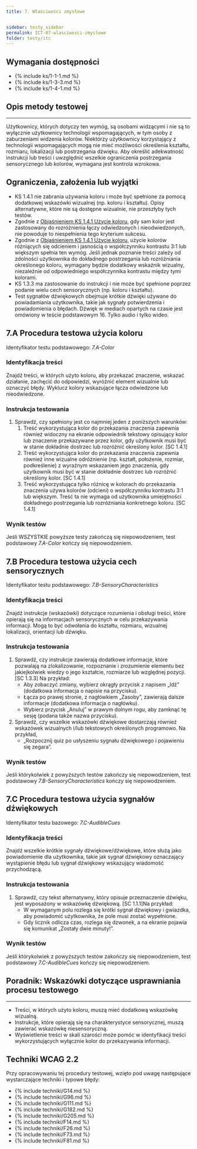```yaml
---
title: 7. Właściwości zmysłowe


sidebar: testy_sidebar
permalink: ICT-07-wlasciwosci-zmyslowe
folder: testy/itc
---
```


## Wymagania dostępności
- {% include ks/1-1-1.md %}  
- {% include ks/1-3-3.md %}  
- {% include ks/1-4-1.md %} 

## Opis metody testowej
------------------------------
Użytkownicy, których dotyczy ten wymóg, są osobami widzącymi i nie są to wyłącznie użytkownicy technologii wspomagających, w tym osoby z zaburzeniami widzenia kolorów. Niektórzy użytkownicy korzystający z technologii wspomagających mogą nie mieć możliwości określenia kształtu, rozmiaru, lokalizacji lub postrzegania dźwięku. Aby określić adekwatność instrukcji lub treści i uwzględnić wszelkie ograniczenia postrzegania sensorycznego lub kolorów, wymagana jest kontrola wzrokowa.  

## Ograniczenia, założenia lub wyjątki
- KS 1.4.1 nie zabrania używania koloru i może być spełnione za pomocą dodatkowej wskazówki wizualnej (np. koloru i kształtu). Opisy alternatywne, które nie są dostępne wizualnie, nie przeszłyby tych testów.
- Zgodnie z [Objaśnieniem KS 1.4.1 Użycie koloru](https://wcag.irdpl.pl/understanding/uzycie-koloru.html), gdy sam kolor jest zastosowany do rozróżnienia łączy odwiedzonych i nieodwiedzonych, nie powoduje to niespełnienia tego kryterium sukcesu.
- Zgodnie z [Objaśnieniem KS 1.4.1 Użycie koloru](https://wcag.irdpl.pl/understanding/uzycie-koloru.html), użycie kolorów różniących się odcieniem i jasnością o współczynniku kontrastu 3:1 lub większym spełnia ten wymóg. Jeśli jednak poznanie treści zależy od zdolności użytkownika do dokładnego postrzegania lub rozróżniania określonego koloru, wymagany będzie dodatkowy wskaźnik wizualny, niezależnie od odpowiedniego współczynnika kontrastu między tymi kolorami.
-   KS 1.3.3 ma zastosowanie do instrukcji i nie może być spełnione poprzez podanie wielu cech sensorycznych (np. koloru i kształtu).
-   Test sygnałów dźwiękowych obejmuje krótkie dźwięki używane do powiadamiania użytkownika, takie jak sygnały potwierdzenia i powiadomienia o błędach. Dźwięk w mediach opartych na czasie jest omówiony w teście podstawowym 16. Tylko audio i tylko wideo.

## 7.A Procedura testowa użycia koloru
Identyfikator testu podstawowego: _7.A-Color_

### Identyfikacja treści
Znajdź treści, w których użyto koloru, aby przekazać znaczenie, wskazać działanie, zachęcić do odpowiedzi, wyróżnić element wizualnie lub oznaczyć błędy. Wyklucz kolory wskazujące łącza odwiedzone lub nieodwiedzone.

### Instrukcja testowania
1.	Sprawdź, czy spełniony jest co najmniej jeden z poniższych warunków:
    1.  Treść wykorzystująca kolor do przekazania znaczenia zapewnia również widoczny na ekranie odpowiednik tekstowy opisujący kolor lub znaczenie przekazywane przez kolor, gdy użytkownik musi być w stanie dokładnie dostrzec lub rozróżnić określony kolor. [SC 1.4.1]
    2.  Treść wykorzystująca kolor do przekazania znaczenia zapewnia również inne wizualne odróżnienie (np. kształt, położenie, rozmiar, podkreślenie) z wyraźnym wskazaniem jego znaczenia, gdy użytkownik musi być w stanie dokładnie dostrzec lub rozróżnić określony kolor. [SC 1.4.1]
    3.  Treść wykorzystująca tylko różnicę w kolorach do przekazania znaczenia używa kolorów (odcieni) o współczynniku kontrastu 3:1 lub większym. Treść ta nie wymaga od użytkownika umiejętności dokładnego postrzegania lub rozróżniania konkretnego koloru. [SC 1.4.1]

### Wynik testów
Jeśli WSZYSTKIE powyższe testy zakończą się niepowodzeniem, test podstawowy _7.A-Color_ kończy się niepowodzeniem.

## 7.B  Procedura testowa użycia cech sensorycznych
Identyfikator testu podstawowego: _7.B-SensoryCharacteristics_

### Identyfikacja treści
Znajdź instrukcje (wskazówki) dotyczące rozumienia i obsługi treści, które opierają się na informacjach sensorycznych w celu przekazywania informacji. Mogą to być odwołania do kształtu, rozmiaru, wizualnej lokalizacji, orientacji lub dźwięku.

### Instrukcja testowania
1.  Sprawdź, czy instrukcje zawierają dodatkowe informacje, które pozwalają na zlokalizowanie, rozpoznanie i zrozumienie elementu bez jakiejkolwiek wiedzy o jego kształcie, rozmiarze lub względnej pozycji. [SC 1.3.3] Na przykład:
    -   Aby zobaczyć zmiany, wybierz okrągły przycisk z napisem „Idź” (dodatkowa informacja o napisie na przycisku).
    -   Łącza po prawej stronie, z nagłówkiem „Zasoby”, zawierają dalsze informacje (dodatkowa informacja o nagłówku).
    -   Wybierz przycisk „Anuluj” w prawym dolnym rogu, aby zamknąć tę sesję (podana także nazwa przycisku).
2.  Sprawdź, czy wszelkie wskazówki dźwiękowe dostarczają również wskazówek wizualnych i/lub tekstowych określonych programowo. Na przykład,
    -   „Rozpocznij quiz po usłyszeniu sygnału dźwiękowego i pojawieniu się zegara”.

### Wynik testów
Jeśli którykolwiek z powyższych testów zakończy się niepowodzeniem, test podstawowy _7.B-SensoryCharacteristics_ kończy się niepowodzeniem.

## 7.C Procedura testowa użycia sygnałów dźwiękowych
Identyfikator testu bazowego: _7.C-AudibleCues_

### Identyfikacja treści
Znajdź wszelkie krótkie sygnały dźwiękowe/dźwiękowe, które służą jako powiadomienie dla użytkownika, takie jak sygnał dźwiękowy oznaczający wystąpienie błędu lub sygnał dźwiękowy wskazujący wiadomość przychodzącą.

### Instrukcja testowania
1.  Sprawdź, czy tekst alternatywny, który opisuje przeznaczenie dźwięku, jest wyposażony w wskazówkę dźwiękową. [SC 1.1.1]Na przykład:
    -   W wymaganym polu rozlega się krótki sygnał dźwiękowy i gwiazdka, aby powiadomić użytkownika, że pole musi zostać wypełnione.
    -   Gdy licznik odlicza czas, rozlega się dzwonek, a na ekranie pojawia się komunikat „Zostały dwie minuty!”.

### Wynik testów
Jeśli którykolwiek z powyższych testów zakończy się niepowodzeniem, test podstawowy _7.C-AudibleCues_ kończy się niepowodzeniem.

##  Poradnik: Wskazówki dotyczące usprawniania procesu testowego
----------------------------------------------------------
-   Treści, w których użyto koloru, muszą mieć dodatkową wskazówkę wizualną.
-   Instrukcje, które opierają się na charakterystyce sensorycznej, muszą zawierać wskazówkę niesensoryczną.
-   Wyświetlenie treści w skali szarości może pomóc w identyfikacji treści wykorzystujących wyłącznie kolor do przekazywania informacji.

## Techniki WCAG 2.2
Przy opracowywaniu tej procedury testowej, wzięto pod uwagę następujące wystarczające techniki i typowe błędy:

- {% include techniki/G14.md %}
- {% include techniki/G96.md %}
- {% include techniki/G111.md %}
- {% include techniki/G182.md %}
- {% include techniki/G205.md %}
- {% include techniki/F14.md %}
- {% include techniki/F26.md %}
- {% include techniki/F73.md %}
- {% include techniki/F81.md %}
